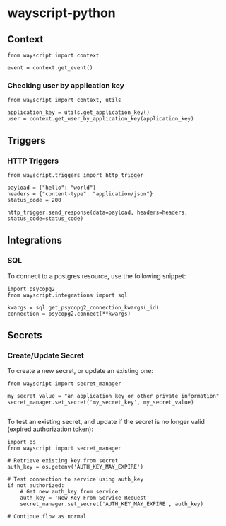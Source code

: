 # wayscript-python

## Context

```
from wayscript import context

event = context.get_event()
```

### Checking user by application key
```
from wayscript import context, utils

application_key = utils.get_application_key()
user = context.get_user_by_application_key(application_key)
```
## Triggers

### HTTP Triggers

```
from wayscript.triggers import http_trigger

payload = {"hello": "world"}
headers = {"content-type": "application/json"}
status_code = 200

http_trigger.send_response(data=payload, headers=headers, status_code=status_code)
```

## Integrations

### SQL

To connect to a postgres resource, use the following snippet:
```
import psycopg2
from wayscript.integrations import sql

kwargs = sql.get_psycopg2_connection_kwargs(_id)
connection = psycopg2.connect(**kwargs)
```

## Secrets

### Create/Update Secret

To create a new secret, or update an existing one:
```
from wayscript import secret_manager

my_secret_value = "an application key or other private information"
secret_manager.set_secret('my_secret_key', my_secret_value)
    
```

To test an existing secret, and update if the secret is no longer valid (expired authorization token):
```
import os
from wayscript import secret_manager

# Retrieve existing key from secret
auth_key = os.getenv('AUTH_KEY_MAY_EXPIRE')

# Test connection to service using auth_key
if not authorized:
    # Get new auth_key from service
    auth_key = 'New Key From Service Request'
    secret_manager.set_secret('AUTH_KEY_MAY_EXPIRE', auth_key)

# Continue flow as normal
```
